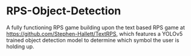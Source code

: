 # RPS-Object-Detection
A fully functioning RPS game building upon the text based RPS game at https://github.com/Stephen-Hallett/TextRPS, which features a YOLOv5 trained object detection model to determine which symbol the user is holding up.
